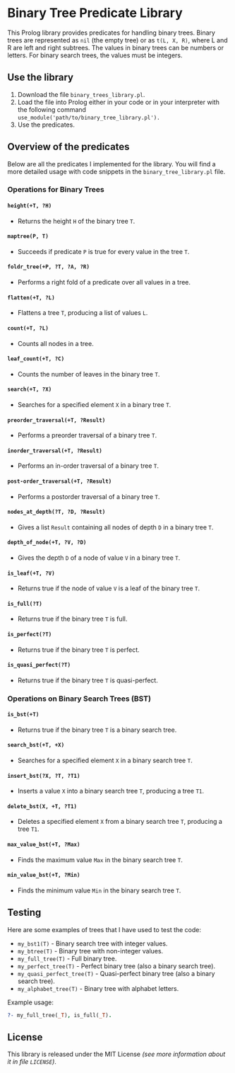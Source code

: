 # Binary Tree Predicate Library

This Prolog library provides predicates for handling binary trees. Binary trees are represented as `nil` (the empty tree) or as `t(L, X, R)`, where L and R are left and right subtrees. The values in binary trees can be numbers or letters. For binary search trees, the values must be integers.

## Use the library

1. Download the file `binary_trees_library.pl`.
2. Load the file into Prolog either in your code or in your interpreter with the following command `use_module('path/to/binary_tree_library.pl').`
3. Use the predicates.


## Overview of the predicates

Below are all the predicates I implemented for the library.
You will find a more detailed usage with code snippets in the `binary_tree_library.pl` file.

### Operations for Binary Trees

#### `height(+T, ?H)`
- Returns the height `H` of the binary tree `T`.

#### `maptree(P, T)`
- Succeeds if predicate `P` is true for every value in the tree `T`.

#### `foldr_tree(+P, ?T, ?A, ?R)`
- Performs a right fold of a predicate over all values in a tree.

#### `flatten(+T, ?L)`
- Flattens a tree `T`, producing a list of values `L`.

#### `count(+T, ?L)`
- Counts all nodes in a tree.

#### `leaf_count(+T, ?C)`
- Counts the number of leaves in the binary tree `T`.

#### `search(+T, ?X)`
- Searches for a specified element `X` in a binary tree `T`.

#### `preorder_traversal(+T, ?Result)`
- Performs a preorder traversal of a binary tree `T`.

#### `inorder_traversal(+T, ?Result)`
- Performs an in-order traversal of a binary tree `T`.

#### `post-order_traversal(+T, ?Result)`
- Performs a postorder traversal of a binary tree `T`.

#### `nodes_at_depth(?T, ?D, ?Result)`
- Gives a list `Result` containing all nodes of depth `D` in a binary tree `T`.

#### `depth_of_node(+T, ?V, ?D)`
- Gives the depth `D` of a node of value `V` in a binary tree `T`.

#### `is_leaf(+T, ?V)`
- Returns true if the node of value `V` is a leaf of the binary tree `T`.

#### `is_full(?T)`
- Returns true if the binary tree `T` is full.

#### `is_perfect(?T)`
- Returns true if the binary tree `T` is perfect.

#### `is_quasi_perfect(?T)`
- Returns true if the binary tree `T` is quasi-perfect.

### Operations on Binary Search Trees (BST)

#### `is_bst(+T)`
- Returns true if the binary tree `T` is a binary search tree.

#### `search_bst(+T, +X)`
- Searches for a specified element `X` in a binary search tree `T`.

#### `insert_bst(?X, ?T, ?T1)`
- Inserts a value `X` into a binary search tree `T`, producing a tree `T1`.

#### `delete_bst(X, +T, ?T1)`
- Deletes a specified element `X` from a binary search tree `T`, producing a tree `T1`.

#### `max_value_bst(+T, ?Max)`
- Finds the maximum value `Max` in the binary search tree `T`.

#### `min_value_bst(+T, ?Min)`
- Finds the minimum value `Min` in the binary search tree `T`.

## Testing

Here are some examples of trees that I have used to test the code:

- `my_bst1(T)` - Binary search tree with integer values.
- `my_btree(T)` - Binary tree with non-integer values.
- `my_full_tree(T)` - Full binary tree.
- `my_perfect_tree(T)` - Perfect binary tree (also a binary search tree).
- `my_quasi_perfect_tree(T)` - Quasi-perfect binary tree (also a binary search tree).
- `my_alphabet_tree(T)` - Binary tree with alphabet letters.

Example usage:

```prolog
?- my_full_tree(_T), is_full(_T).
```

## License

This library is released under the MIT License *(see more information about it in file `LICENSE`)*.
